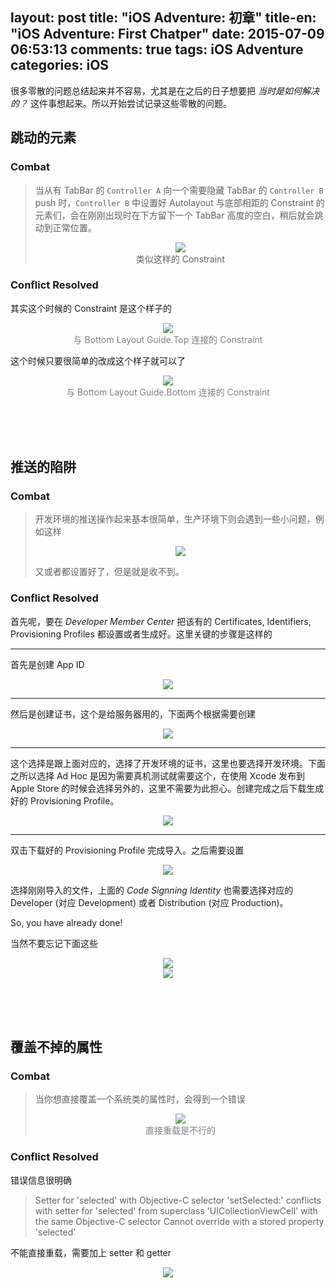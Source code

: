 layout: post
title: "iOS Adventure: 初章"
title-en: "iOS Adventure: First Chatper"
date: 2015-07-09 06:53:13
comments: true
tags: iOS Adventure
categories: iOS
---

很多零散的问题总结起来并不容易，尤其是在之后的日子想要把 *当时是如何解决的？* 这件事想起来。所以开始尝试记录这些零散的问题。

<!-- more -->


## 跳动的元素

### Combat

> 当从有 TabBar 的 `Controller A` 向一个需要隐藏 TabBar 的 `Controller B` push 时，`Controller B` 中设置好 Autolayout 与底部相距的 Constraint 的元素们，会在刚刚出现时在下方留下一个 TabBar 高度的空白，稍后就会跳动到正常位置。
> 
> <div align=center><img src="/images/2015_7/2015-07-09-Constrains_A.png"></div>
> <div align=center>类似这样的 Constraint</div>

### Conflict Resolved

其实这个时候的 Constraint 是这个样子的

<div align=center><img src="/images/2015_7/2015-07-09-Contraints_detail.png"></div>
<div align=center><font color="gray">与 Bottom Layout Guide.Top 连接的 Constraint</font></div>

这个时候只要很简单的改成这个样子就可以了

<div align=center><img src="/images/2015_7/2015-07-09-Constraint_Correct.png"></div>
<div align=center><font color="gray">与 Bottom Layout Guide.Bottom 连接的 Constraint</font></div>

<br /><br /><br />

## 推送的陷阱

### Combat

> 开发环境的推送操作起来基本很简单，生产环境下则会遇到一些小问题，例如这样
> <div align=center><img src="/images/2015_7/2015-07-22-Push_problem.jpg"></div>
> 
> 又或者都设置好了，但是就是收不到。

### Conflict Resolved

首先呢，要在 *Developer Member Center* 把该有的 Certificates, Identifiers, Provisioning Profiles 都设置或者生成好。这里关键的步骤是这样的

---
首先是创建 App ID
<div align=center><img src="/images/2015_7/2015-07-22-ids.png"></div>

---
然后是创建证书，这个是给服务器用的，下面两个根据需要创建
<div align=center><img src="/images/2015_7/2015-07-22-certificates.png"></div>

---
这个选择是跟上面对应的，选择了开发环境的证书，这里也要选择开发环境。下面之所以选择 Ad Hoc 是因为需要真机测试就需要这个，在使用 Xcode 发布到 Apple Store 的时候会选择另外的，这里不需要为此担心。创建完成之后下载生成好的 Provisioning Profile。
<div align=center><img src="/images/2015_7/2015-07-22-provisioning.png"></div>

---
双击下载好的 Provisioning Profile 完成导入。之后需要设置

<div align=center><img src="/images/2015_7/2015-07-22-xcode.png"></div>

选择刚刚导入的文件，上面的 *Code Signning Identity* 也需要选择对应的 Developer (对应 Development) 或者 Distribution (对应 Production)。

So, you have already done!

当然不要忘记下面这些

<div align=center><img src="/images/2015_7/2015-07-22-other1.png"></div>
<div align=center><img src="/images/2015_7/2015-07-22-other2.png"></div>

<br /><br /><br />

## 覆盖不掉的属性

### Combat

> 当你想直接覆盖一个系统类的属性时，会得到一个错误
> 
> <div align=center><img src="/images/2015_7/2015-07-09-Override-Error.png"></img></div>
> <div align=center><font color=gray>直接重载是不行的</font></div>

### Conflict Resolved

错误信息很明确

> Setter for 'selected' with Objective-C selector 'setSelected:' conflicts with setter for 'selected' from superclass 'UICollectionViewCell' with the same Objective-C selector
> Cannot override with a stored property 'selected'

不能直接重载，需要加上 setter 和 getter

<div align=center><img src="/images/2015_7/2015-07-09-Override-solved.png"></img></div>


<script src="/js/category.js"></script>